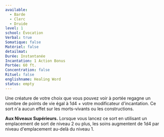 ```yaml
---
available:
  - Barde
  - Clerc
  - Druide
level: 1
school: Évocation
Verbal: true
Somatique: false
Matériel: false
detailmat:
Durée: Instantanée
Incantation: 1 Action Bonus
Portée: 60 ft.
Concentration: false
Rituel: false
englishname: Healing Word
status: empty
---
```

Une créature de votre choix que vous pouvez voir à portée regagne un nombre de points de vie égal à 1d4 + votre modificateur d'incantation. Ce sort n'a aucun effet sur les morts-vivants ou les constructions.

**Aux Niveaux Supérieurs.** Lorsque vous lancez ce sort en utilisant un emplacement de sort de niveau 2 ou plus, les soins augmentent de 1d4 par niveau d'emplacement au-delà du niveau 1.
